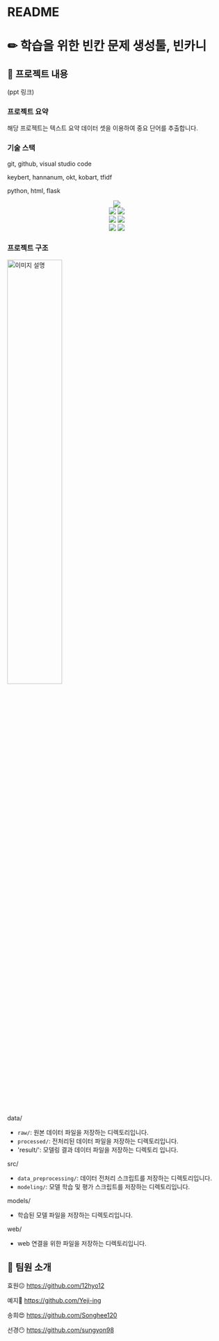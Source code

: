 
# README

# ✏ 학습을 위한 빈칸 문제 생성툴, 빈카니

## 🎄 프로젝트 내용

(ppt 링크)

### 프로젝트 요약

해당 프로젝트는 텍스트 요약 데이터 셋을 이용하여 중요 단어를 추출합니다.

### 기술 스택

git, github, visual studio code

keybert, hannanum, okt, kobart, tfidf

python, html, flask

<div align=center>
<img src="[https://img.shields.io/badge/python-3776AB?style=for-the-badge&logo=python&logoColor=white](https://img.shields.io/badge/python-3776AB?style=for-the-badge&logo=python&logoColor=white)">
<br>

<img src="[https://img.shields.io/badge/html5-E34F26?style=for-the-badge&logo=html5&logoColor=white](https://img.shields.io/badge/html5-E34F26?style=for-the-badge&logo=html5&logoColor=white)">
<img src="[https://img.shields.io/badge/css-1572B6?style=for-the-badge&logo=css3&logoColor=white](https://img.shields.io/badge/css-1572B6?style=for-the-badge&logo=css3&logoColor=white)">
<br>

<img src="[https://img.shields.io/badge/flask-000000?style=for-the-badge&logo=flask&logoColor=white](https://img.shields.io/badge/flask-000000?style=for-the-badge&logo=flask&logoColor=white)">
<img src="[https://img.shields.io/badge/flutter-02569B?style=for-the-badge&logo=flutter&logoColor=white](https://img.shields.io/badge/flutter-02569B?style=for-the-badge&logo=flutter&logoColor=white)">
<br>

<img src="[https://img.shields.io/badge/github-181717?style=for-the-badge&logo=github&logoColor=white](https://img.shields.io/badge/github-181717?style=for-the-badge&logo=github&logoColor=white)">
<img src="[https://img.shields.io/badge/git-F05032?style=for-the-badge&logo=git&logoColor=white](https://img.shields.io/badge/git-F05032?style=for-the-badge&logo=git&logoColor=white)">
<br>
</div>

### 프로젝트 구조

<img src="https://github.com/Songhee120/cj-aihackathon-binkani/assets/149359841/71ec4307-3ee3-4c32-940f-140d459c910d" width="50%" height="50%" alt="이미지 설명">

data/

- `raw/`: 원본 데이터 파일을 저장하는 디렉토리입니다.
- `processed/`: 전처리된 데이터 파일을 저장하는 디렉토리입니다.
- 'result/': 모델링 결과 데이터 파일을 저장하는 디렉토리 입니다.

src/

- `data_preprocessing/`: 데이터 전처리 스크립트를 저장하는 디렉토리입니다.
- `modeling/`: 모델 학습 및 평가 스크립트를 저장하는 디렉토리입니다.

models/

- 학습된 모델 파일을 저장하는 디렉토리입니다.

web/

- web 연결을 위한 파일을 저장하는 디렉토리입니다.

## 🙌 팀원 소개

효원😐 https://github.com/12hyo12

예지🙂 https://github.com/Yeji-ing

송희😍 https://github.com/Songhee120

선경😶 https://github.com/sungyon98
